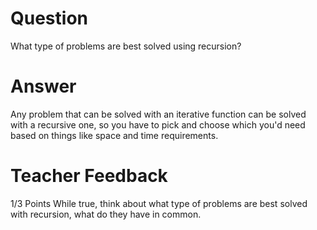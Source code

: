 # Question

What type of problems are best solved using recursion?

# Answer

Any problem that can be solved with an iterative function can be solved with a recursive one, so you have to pick and choose which you'd need based on things like space and time requirements.

# Teacher Feedback

1/3 Points
While true, think about what type of problems are best solved with recursion, what do they have in common. 